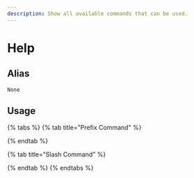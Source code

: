 ```yaml
---
description: Show all available commands that can be used.
---
```


# Help

## Alias

`None`

## Usage

{% tabs %}
{% tab title="Prefix Command" %}

{% endtab %}

{% tab title="Slash Command" %}

{% endtab %}
{% endtabs %}
